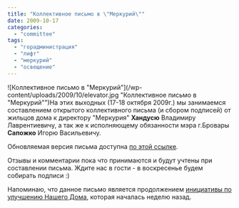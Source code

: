 ```yaml
---
title: "Коллективное письмо в \"Меркурий\""
date: 2009-10-17
categories: 
  - "committee"
tags: 
  - "горадминистрация"
  - "лифт"
  - "меркурий"
  - "освещение"
---
```


![Коллективное письмо в "Меркурий"](/wp-content/uploads/2009/10/elevator.jpg "Коллективное письмо в "Меркурий"")На этих выходных (17-18 октября 2009г.) мы занимаемся составлением открытого коллективного письма (и сбором подписей) от жильцов дома к директору "Меркурия" **Хандусю** Владимиру Лаврентиевичу, а так же к исполняющему обязанности мэра г.Бровары **Сапожко** Игорю Васильевичу.

Обновляемая версия письма доступна [по этой ссылке](http://docs.google.com/View?id=dhcksn3z_0g5x99wc8).

Отзывы и комментарии пока что принимаются и будут учтены при составлении письма. Ждите нас в гости - в воскресенье будем собирать подписи :)

Напоминаю, что данное письмо является продолжением [инициативы по улучшению Нашего Дома](http://shevchenko4a.brovary.org/defend-our-rights/), которая началась неделю назад.

<!--more-->
